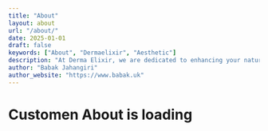 ```yaml
---
title: "About"
layout: about
url: "/about/"
date: 2025-01-01
draft: false
keywords: ["About", "Dermaelixir", "Aesthetic"]
description: "At Derma Elixir, we are dedicated to enhancing your natural beauty through personalized, professional"
author: "Babak Jahangiri"
author_website: "https://www.babak.uk"
---
```


# Customen About is loading 